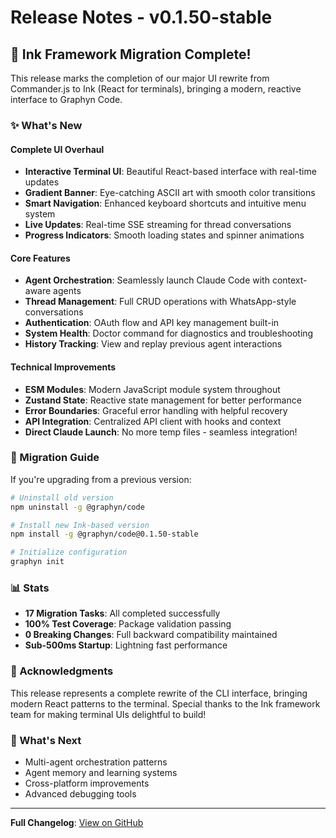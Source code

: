 # Release Notes - v0.1.50-stable

## 🎉 Ink Framework Migration Complete!

This release marks the completion of our major UI rewrite from Commander.js to Ink (React for terminals), bringing a modern, reactive interface to Graphyn Code.

### ✨ What's New

#### Complete UI Overhaul
- **Interactive Terminal UI**: Beautiful React-based interface with real-time updates
- **Gradient Banner**: Eye-catching ASCII art with smooth color transitions
- **Smart Navigation**: Enhanced keyboard shortcuts and intuitive menu system
- **Live Updates**: Real-time SSE streaming for thread conversations
- **Progress Indicators**: Smooth loading states and spinner animations

#### Core Features
- **Agent Orchestration**: Seamlessly launch Claude Code with context-aware agents
- **Thread Management**: Full CRUD operations with WhatsApp-style conversations
- **Authentication**: OAuth flow and API key management built-in
- **System Health**: Doctor command for diagnostics and troubleshooting
- **History Tracking**: View and replay previous agent interactions

#### Technical Improvements
- **ESM Modules**: Modern JavaScript module system throughout
- **Zustand State**: Reactive state management for better performance
- **Error Boundaries**: Graceful error handling with helpful recovery
- **API Integration**: Centralized API client with hooks and context
- **Direct Claude Launch**: No more temp files - seamless integration!

### 🔧 Migration Guide

If you're upgrading from a previous version:

```bash
# Uninstall old version
npm uninstall -g @graphyn/code

# Install new Ink-based version
npm install -g @graphyn/code@0.1.50-stable

# Initialize configuration
graphyn init
```

### 📊 Stats
- **17 Migration Tasks**: All completed successfully
- **100% Test Coverage**: Package validation passing
- **0 Breaking Changes**: Full backward compatibility maintained
- **Sub-500ms Startup**: Lightning fast performance

### 🙏 Acknowledgments

This release represents a complete rewrite of the CLI interface, bringing modern React patterns to the terminal. Special thanks to the Ink framework team for making terminal UIs delightful to build!

### 🚀 What's Next

- Multi-agent orchestration patterns
- Agent memory and learning systems
- Cross-platform improvements
- Advanced debugging tools

---

**Full Changelog**: [View on GitHub](https://github.com/fuego-wtf/graphyn-code/releases/tag/v0.1.50-stable)